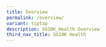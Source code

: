 ```yaml
---
title: Overview
permalink: /overview/
variant: tiptap
description: SG10K_Health Overview
third_nav_title: SG10K Health
---
```

